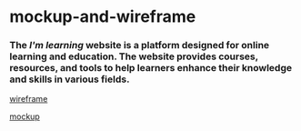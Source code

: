# mockup-and-wireframe

### The **_I'm learning_** website is a platform designed for online learning and education. The website provides courses, resources, and tools to help learners enhance their knowledge and skills in various fields. 

[wireframe](https://www.figma.com/file/nKvwyDoXKcpsm0JwJd8gEm/wireframe-task1?node-id=0%3A1&t=yGYEr5nWruBn1Uvr-1) 


[mockup](https://www.figma.com/file/FheMQaiLbiTWneMTIPL0GD/mockup-task1?t=zgzmdw5lOP7kmfZQ-1)
